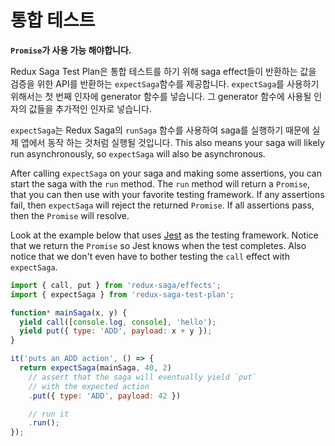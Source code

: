 # 통합 테스트

**`Promise`가 사용 가능 해야합니다.**

Redux Saga Test Plan은 통합 테스트를 하기 위해 saga effect들이 반환하는 값을 검증을 위한 API를
반환하는 `expectSaga`함수를 제공합니다. `expectSaga`를 사용하기 위해서는 첫 번째 인자에 generator 함수를
넣습니다. 그 generator 함수에 사용될 인자의 값들을 추가적인 인자로 넣습니다.

`expectSaga`는 Redux Saga의 `runSaga` 함수를 사용하여 saga를 실행하기 때문에 실제 앱에서
동작 하는 것처럼 실행될 것입니다. This also means your saga will likely
run asynchronously, so `expectSaga` will also be asynchronous.

After calling `expectSaga` on your saga and making some assertions, you can
start the saga with the `run` method. The `run` method will return a `Promise`,
that you can then use with your favorite testing framework. If any assertions
fail, then `expectSaga` will reject the returned `Promise`. If all assertions
pass, then the `Promise` will resolve.

Look at the example below that uses [Jest](https://facebook.github.io/jest/) as
the testing framework. Notice that we return the `Promise` so Jest knows when
the test completes. Also notice that we don't even have to bother testing the
`call` effect with `expectSaga`.

```js
import { call, put } from 'redux-saga/effects';
import { expectSaga } from 'redux-saga-test-plan';

function* mainSaga(x, y) {
  yield call([console.log, console], 'hello');
  yield put({ type: 'ADD', payload: x + y });
}

it('puts an ADD action', () => {
  return expectSaga(mainSaga, 40, 2)
    // assert that the saga will eventually yield `put`
    // with the expected action
    .put({ type: 'ADD', payload: 42 })

    // run it
    .run();
});
```
<!--
# Integration Testing

**Requires global `Promise` to be available**

For integration testing, Redux Saga Test Plan exports an `expectSaga` function
that returns an API for asserting that a saga yields certain effects. To use
`expectSaga`, pass in your generator function as the first argument. Pass in
additional arguments which will be the arguments passed on to the generator
function.

`expectSaga` runs your saga with Redux Saga's `runSaga` function, so it will run
just like it would in your application. This also means your saga will likely
run asynchronously, so `expectSaga` will also be asynchronous.

After calling `expectSaga` on your saga and making some assertions, you can
start the saga with the `run` method. The `run` method will return a `Promise`,
that you can then use with your favorite testing framework. If any assertions
fail, then `expectSaga` will reject the returned `Promise`. If all assertions
pass, then the `Promise` will resolve.

Look at the example below that uses [Jest](https://facebook.github.io/jest/) as
the testing framework. Notice that we return the `Promise` so Jest knows when
the test completes. Also notice that we don't even have to bother testing the
`call` effect with `expectSaga`.

```js
import { call, put } from 'redux-saga/effects';
import { expectSaga } from 'redux-saga-test-plan';

function* mainSaga(x, y) {
  yield call([console.log, console], 'hello');
  yield put({ type: 'ADD', payload: x + y });
}

it('puts an ADD action', () => {
  return expectSaga(mainSaga, 40, 2)
    // assert that the saga will eventually yield `put`
    // with the expected action
    .put({ type: 'ADD', payload: 42 })

    // run it
    .run();
});
```
-->
